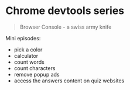 # Chrome devtools series

> Browser Console - a swiss army knife

Mini episodes:

- pick a color
- calculator
- count words
- count characters
- remove popup ads
- access the answers content on quiz websites











